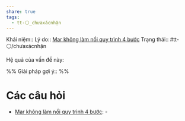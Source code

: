 ```yaml
---
share: true
tags:
  - tt-⚪_chưaxácnhận
---
```


Khái niệm:: 
Lý do:: [Mar không làm nổi quy trình 4 bước](../../../../1%20Th%C3%B4ng%20tin%20th%C3%A2n%20ch%E1%BB%A7/Kh%C3%B3%20kh%C4%83n/Mar%20kh%C3%B4ng%20l%C3%A0m%20n%E1%BB%95i%20quy%20tr%C3%ACnh%204%20b%C6%B0%E1%BB%9Bc.md)
Trạng thái:: #tt-⚪/chưaxácnhận

Hệ quả của vấn đề này:


%%
Giải pháp gợi ý:: 
%%



# Các câu hỏi
- [Mar không làm nổi quy trình 4 bước](../../../../1%20Th%C3%B4ng%20tin%20th%C3%A2n%20ch%E1%BB%A7/Kh%C3%B3%20kh%C4%83n/Mar%20kh%C3%B4ng%20l%C3%A0m%20n%E1%BB%95i%20quy%20tr%C3%ACnh%204%20b%C6%B0%E1%BB%9Bc.md): \-

